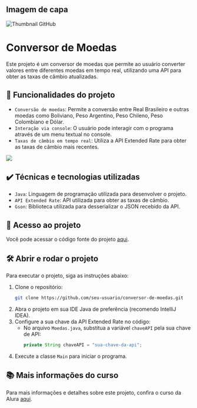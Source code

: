 
## Imagem de capa

![Thumbnail GitHub](https://user-images.githubusercontent.com/8989346/123303345-171fc980-d4f4-11eb-84ae-cb0e49bfb126.png)

# Conversor de Moedas

Este projeto é um conversor de moedas que permite ao usuário converter valores entre diferentes moedas em tempo real, utilizando uma API para obter as taxas de câmbio atualizadas.

## 🔨 Funcionalidades do projeto

- `Conversão de moedas`: Permite a conversão entre Real Brasileiro e outras moedas como Boliviano, Peso Argentino, Peso Chileno, Peso Colombiano e Dólar.
- `Interação via console`: O usuário pode interagir com o programa através de um menu textual no console.
- `Taxas de câmbio em tempo real`: Utiliza a API Extended Rate para obter as taxas de câmbio mais recentes.

![](https://github.com/alura-cursos/android-com-kotlin-personalizando-ui/raw/master/img/amostra.gif)

## ✔️ Técnicas e tecnologias utilizadas

- `Java`: Linguagem de programação utilizada para desenvolver o projeto.
- `API Extended Rate`: API utilizada para obter as taxas de câmbio.
- `Gson`: Biblioteca utilizada para desserializar o JSON recebido da API.

## 📁 Acesso ao projeto

Você pode acessar o código fonte do projeto [aqui](https://github.com/seu-usuario/conversor-de-moedas).

## 🛠️ Abrir e rodar o projeto

Para executar o projeto, siga as instruções abaixo:

1. Clone o repositório:
   ```bash
   git clone https://github.com/seu-usuario/conversor-de-moedas.git
   ```
2. Abra o projeto em sua IDE Java de preferência (recomendo IntelliJ IDEA).
3. Configure a sua chave da API Extended Rate no código:
   - No arquivo `Moedas.java`, substitua a variável `chaveAPI` pela sua chave de API:
     ```java
     private String chaveAPI = "sua-chave-da-api";
     ```
4. Execute a classe `Main` para iniciar o programa.

## 📚 Mais informações do curso

Para mais informações e detalhes sobre este projeto, confira o curso da Alura [aqui](https://www.alura.com.br/curso-online-java).
